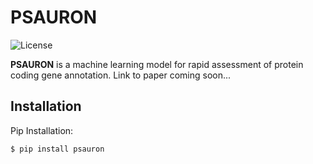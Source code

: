 PSAURON
===========

![License](https://img.shields.io/badge/license-MIT-blue.svg "License")

**PSAURON** is a machine learning model for rapid assessment of protein coding gene annotation. Link to paper coming soon...

Installation
------------------

Pip Installation:

```bash
$ pip install psauron
